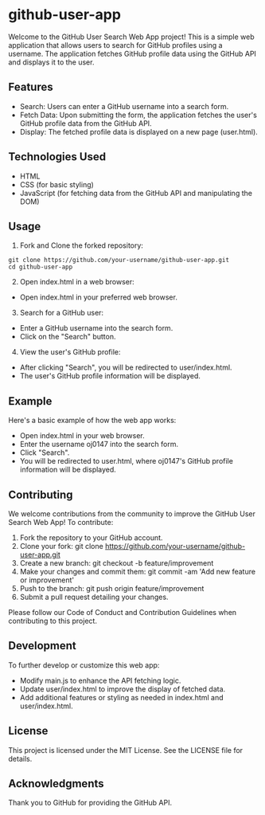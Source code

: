 # github-user-app
Welcome to the GitHub User Search Web App project! This is a simple web application that allows users to search for GitHub profiles using a username. The application fetches GitHub profile data using the GitHub API and displays it to the user.

## Features
- Search: Users can enter a GitHub username into a search form.
- Fetch Data: Upon submitting the form, the application fetches the user's GitHub profile data from the GitHub API.
- Display: The fetched profile data is displayed on a new page (user.html).
  
## Technologies Used
- HTML
- CSS (for basic styling)
- JavaScript (for fetching data from the GitHub API and manipulating the DOM)
  
## Usage
1. Fork and Clone the forked repository:
```
git clone https://github.com/your-username/github-user-app.git
cd github-user-app
```
2. Open index.html in a web browser:
- Open index.html in your preferred web browser.

3. Search for a GitHub user:

- Enter a GitHub username into the search form.
- Click on the "Search" button.
4. View the user's GitHub profile:

- After clicking "Search", you will be redirected to user/index.html.
- The user's GitHub profile information will be displayed.
  
## Example
Here's a basic example of how the web app works:

- Open index.html in your web browser.
- Enter the username oj0147 into the search form.
- Click "Search".
- You will be redirected to user.html, where oj0147's GitHub profile information will be displayed.
  
## Contributing
We welcome contributions from the community to improve the GitHub User Search Web App! To contribute:

1. Fork the repository to your GitHub account.
2. Clone your fork: git clone https://github.com/your-username/github-user-app.git
3. Create a new branch: git checkout -b feature/improvement
4. Make your changes and commit them: git commit -am 'Add new feature or improvement'
5. Push to the branch: git push origin feature/improvement
6. Submit a pull request detailing your changes.
   
Please follow our Code of Conduct and Contribution Guidelines when contributing to this project.

## Development
To further develop or customize this web app:

- Modify main.js to enhance the API fetching logic.
- Update user/index.html to improve the display of fetched data.
- Add additional features or styling as needed in index.html and user/index.html.
  
## License
This project is licensed under the MIT License. See the LICENSE file for details.

## Acknowledgments
Thank you to GitHub for providing the GitHub API.
